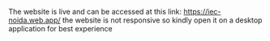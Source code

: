 The website is live and can be accessed at this link: https://iec-noida.web.app/
the website is not responsive so kindly open it on a desktop application for best experience
